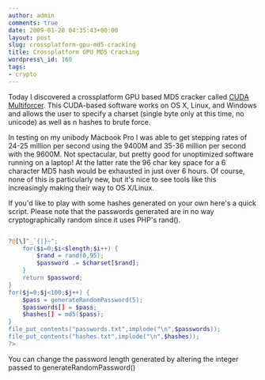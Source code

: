 ```yaml
---
author: admin
comments: true
date: 2009-01-28 04:35:43+00:00
layout: post
slug: crossplatform-gpu-md5-cracking
title: Crossplatform GPU MD5 Cracking
wordpress\_id: 160
tags:
- crypto
---
```


Today I discovered a crossplatform GPU based MD5 cracker called [CUDA Multiforcer](http://www.cryptohaze.com/multiforcer.php).  This CUDA-based software works on OS X, Linux, and Windows and allows the user to specify a charset (single byte only at this time, no unicode) as well as n hashes to brute force.

In testing on my unibody Macbook Pro I was able to get stepping rates of 24-25 million per second using the 9400M and 35-36 million per second with the 9600M.  Not spectacular, but pretty good for unoptimized software running on a laptop!  At the latter rate the 96 char key space for a 6 character MD5 hash would be exhausted in just over 6 hours.  Of course, none of this is particularly new, but it's nice to see tools like this increasingly making their way to OS X/Linux.

If you'd like to play with some hashes generated on your own here's a quick script.  Please note that the passwords generated are in no way cryptographically random since it uses PHP's rand().

```php

?@[\]^_`{|}~";
	for($i=0;$i<$length;$i++) {
		$rand = rand(0,95);
		$password .= $charset[$rand];
	}
	return $password;
}
for($j=0;$j<100;$j++) {
	$pass = generateRandomPassword(5);
	$passwords[] = $pass;
	$hashes[] = md5($pass);
}
file_put_contents("passwords.txt",implode("\n",$passwords));
file_put_contents("hashes.txt",implode("\n",$hashes));
?>

```

You can change the password length generated by altering the integer passed to generateRandomPassword()

